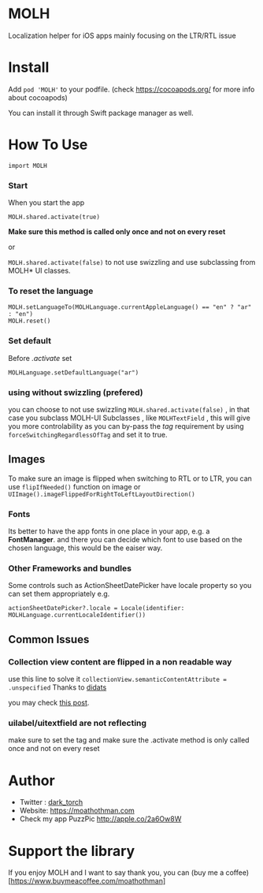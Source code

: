 # MOLH
Localization helper for iOS apps mainly focusing on the LTR/RTL issue

# Install
Add `pod 'MOLH'` to your podfile. (check https://cocoapods.org/ for more info about cocoapods)

You can install it through Swift package manager as well.

# How To Use 
`import MOLH`

### Start
When you start the app

`MOLH.shared.activate(true)` 

**Make sure this method is called only once and not on every reset**

or 

`MOLH.shared.activate(false)` to not use swizzling and use subclassing from MOLH* UI classes.

### To reset the language

```
MOLH.setLanguageTo(MOLHLanguage.currentAppleLanguage() == "en" ? "ar" : "en")
MOLH.reset()
```

### Set default 
Before *.activate* set

`MOLHLanguage.setDefaultLanguage("ar")`

### using without swizzling (prefered)
you can choose to not use swizzling `MOLH.shared.activate(false)` , in that case you subclass MOLH-UI Subclasses , like `MOLHTextField` , this will give you more controlability as you can by-pass the *tag* requirement by using `forceSwitchingRegardlessOfTag` and set it to true.

## Images
To make sure an image is flipped when switching to RTL or to LTR, you can use `flipIfNeeded()` function on image or `UIImage().imageFlippedForRightToLeftLayoutDirection()`

### Fonts
Its better to have the app fonts in one place in your app, e.g. a **FontManager**. and there you can decide which font to use based on the chosen language, this would be the eaiser way. 

### Other Frameworks and bundles
Some controls such as ActionSheetDatePicker have locale property so you can set them appropriately e.g.

`actionSheetDatePicker?.locale = Locale(identifier: MOLHLanguage.currentLocaleIdentifier())`

## Common Issues
### Collection view content are flipped in a non readable way
use this line to solve it 
`collectionView.semanticContentAttribute = .unspecified`
Thanks to [didats](https://github.com/didats)

you may check [this post](https://medium.com/@dark_torch/working-with-localization-in-swift-part-2-e7c8a660eb2a).

### uilabel/uitextfield are not reflecting
make sure to set the tag and make sure the .activate method is only called once and not on every reset

# Author 
 * Twitter : [dark_torch](https://twitter.com/dark_torch)
 * Website: https://moathothman.com
 * Check my app PuzzPic http://apple.co/2a6Ow8W

# Support the library
If you enjoy MOLH and I want to say thank you, you can (buy me a coffee)[https://www.buymeacoffee.com/moathothman]
